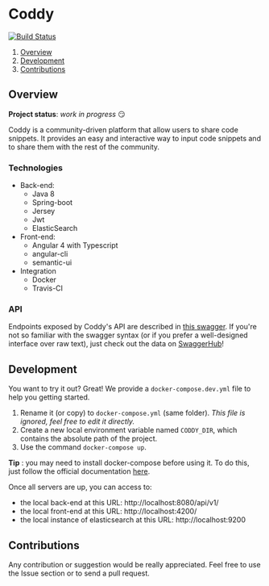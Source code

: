 # Coddy
[![Build Status](https://travis-ci.org/Crunchy-Torch/coddy.svg?branch=master)](https://travis-ci.org/Crunchy-Torch/coddy)

1. [Overview](#overview)  
2. [Development](#development)
3. [Contributions](#contributions)

## Overview

**Project status**: *work in progress* :smirk:

Coddy is a community-driven platform that allow users to share code snippets. It provides an easy and interactive way to input code snippets and to share them with the rest of the community.

### Technologies

* Back-end:
  * Java 8
  * Spring-boot
  * Jersey
  * Jwt
  * ElasticSearch
* Front-end:
  * Angular 4 with Typescript
  * angular-cli
  * semantic-ui
* Integration
  * Docker
  * Travis-CI

### API
Endpoints exposed by Coddy's API are described in [this swagger](./docs/api-swagger.yml). If you're not so familiar with the swagger syntax (or if you prefer a well-designed interface over raw text), just check out the data on [SwaggerHub](https://app.swaggerhub.com/apis/Nexucis/Coddy/1.0.0)!

## Development
You want to try it out? Great! We provide a `docker-compose.dev.yml` file to help you getting started.

1. Rename it (or copy) to `docker-compose.yml` (same folder).  *This file is ignored, feel free to edit it directly.*
2. Create a new local environment variable named `CODDY_DIR`, which contains the absolute path of the project.
3. Use the command `docker-compose up`.

**Tip** : you may need to install docker-compose before using it. To do this, just follow the official documentation [here](https://docs.docker.com/compose/install/).

Once all servers are up, you can access to:

* the local back-end at this URL: http://localhost:8080/api/v1/
* the local front-end at this URL: http://localhost:4200/
* the local instance of elasticsearch at this URL: http://localhost:9200

## Contributions

Any contribution or suggestion would be really appreciated. Feel free to use the Issue section or to send a pull request.
